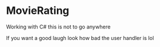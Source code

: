 # MovieRating
Working with C# this is not to go anywhere

If you want a good laugh look how bad the user handler is lol
